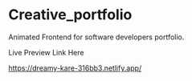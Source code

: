 # Creative_portfolio
Animated Frontend for software developers portfolio.

Live Preview Link Here

https://dreamy-kare-316bb3.netlify.app/
